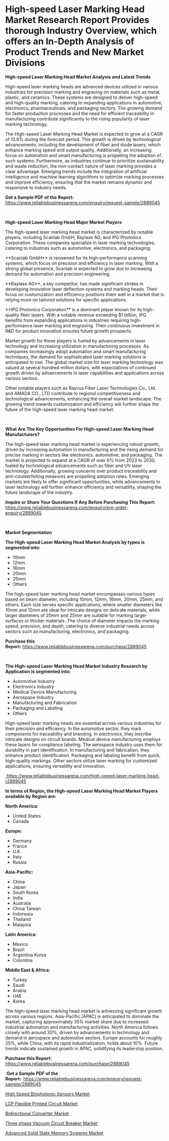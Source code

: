 <p><h1>High-speed Laser Marking Head Market Research Report Provides thorough Industry Overview, which offers an In-Depth Analysis of Product Trends and New Market Divisions</h1></p><p><strong>High-speed Laser Marking Head Market Analysis and Latest Trends</strong></p>
<p><p>High-speed laser marking heads are advanced devices utilized in various industries for precision marking and engraving on materials such as metal, plastic, and ceramics. These systems are designed to deliver high-speed and high-quality marking, catering to expanding applications in automotive, electronics, pharmaceuticals, and packaging sectors. The growing demand for faster production processes and the need for efficient traceability in manufacturing contribute significantly to the rising popularity of laser marking technology.</p><p>The High-speed Laser Marking Head Market is expected to grow at a CAGR of 12.6% during the forecast period. This growth is driven by technological advancements, including the development of fiber and diode lasers, which enhance marking speed and output quality. Additionally, an increasing focus on automation and smart manufacturing is propelling the adoption of such systems. Furthermore, as industries continue to prioritize sustainability and waste reduction, the non-contact nature of laser marking provides a clear advantage. Emerging trends include the integration of artificial intelligence and machine learning algorithms to optimize marking processes and improve efficiency, ensuring that the market remains dynamic and responsive to industry needs.</p></p>
<p><strong>Get a Sample PDF of the Report:&nbsp;</strong> <a href="https://www.reliablebusinessarena.com/enquiry/request-sample/2889045?utm_campaign=3519&utm_medium=2&utm_source=Github&utm_content=ia&utm_term=14032025&utm_id=high-speed-laser-marking-head">https://www.reliablebusinessarena.com/enquiry/request-sample/2889045</a></p>
<p>&nbsp;</p>
<p><strong>High-speed Laser Marking Head Major Market Players</strong></p>
<p><p>The high-speed laser marking head market is characterized by notable players, including Scanlab GmbH, Raylase AG, and IPG Photonics Corporation. These companies specialize in laser marking technologies, catering to industries such as automotive, electronics, and packaging. </p><p>**Scanlab GmbH** is renowned for its high-performance scanning systems, which focus on precision and efficiency in laser marking. With a strong global presence, Scanlab is expected to grow due to increasing demand for automation and precision engineering. </p><p>**Raylase AG**, a key competitor, has made significant strides in developing innovative laser deflection systems and marking heads. Their focus on customization and efficiency positions them well in a market that is relying more on tailored solutions for specific applications. </p><p>**IPG Photonics Corporation** is a dominant player known for its high-quality fiber lasers. With a notable revenue exceeding $1 billion, IPG benefits from expanding applications in industries requiring high-performance laser marking and engraving. Their continuous investment in R&D for product innovation ensures future growth prospects.</p><p>Market growth for these players is fueled by advancements in laser technology and increasing utilization in manufacturing processes. As companies increasingly adopt automation and smart manufacturing techniques, the demand for sophisticated laser marking solutions is anticipated to rise. The global market size for laser marking technology was valued at several hundred million dollars, with expectations of continued growth driven by advancements in laser capabilities and applications across various sectors.</p><p>Other notable players such as Raycus Fiber Laser Technologies Co., Ltd. and AMADA CO., LTD contribute to regional competitiveness and technological advancements, enhancing the overall market landscape. The growing trend towards customization and efficiency will further shape the future of the high-speed laser marking head market.</p></p>
<p>&nbsp;</p>
<p><strong>What Are The Key Opportunities For High-speed Laser Marking Head Manufacturers?</strong></p>
<p><p>The high-speed laser marking head market is experiencing robust growth, driven by increasing automation in manufacturing and the rising demand for precise marking in sectors like electronics, automotive, and packaging. The market is projected to expand at a CAGR of over 6% from 2023 to 2030, fueled by technological advancements such as fiber and UV laser technology. Additionally, growing concerns over product traceability and anti-counterfeiting measures are propelling adoption rates. Emerging markets are likely to offer significant opportunities, while advancements in laser technology will further enhance efficiency and versatility, shaping the future landscape of the industry.</p></p>
<p><strong>Inquire or Share Your Questions If Any Before Purchasing This Report:</strong> <a href="https://www.reliablebusinessarena.com/enquiry/pre-order-enquiry/2889045?utm_campaign=3519&utm_medium=2&utm_source=Github&utm_content=ia&utm_term=14032025&utm_id=high-speed-laser-marking-head">https://www.reliablebusinessarena.com/enquiry/pre-order-enquiry/2889045</a></p>
<p>&nbsp;</p>
<p><strong>Market Segmentation</strong></p>
<p><strong>The High-speed Laser Marking Head Market Analysis by types is segmented into:</strong></p>
<p><ul><li>10mm</li><li>12mm</li><li>16mm</li><li>20mm</li><li>25mm</li><li>Others</li></ul></p>
<p><p>The high-speed laser marking head market encompasses various types based on beam diameter, including 10mm, 12mm, 16mm, 20mm, 25mm, and others. Each size serves specific applications, where smaller diameters like 10mm and 12mm are ideal for intricate designs on delicate materials, while larger diameters of 20mm and 25mm are suitable for marking larger surfaces or thicker materials. The choice of diameter impacts the marking speed, precision, and depth, catering to diverse industrial needs across sectors such as manufacturing, electronics, and packaging.</p></p>
<p><strong>Purchase this Report:&nbsp;</strong><a href="https://www.reliablebusinessarena.com/purchase/2889045?utm_campaign=3519&utm_medium=2&utm_source=Github&utm_content=ia&utm_term=14032025&utm_id=high-speed-laser-marking-head">https://www.reliablebusinessarena.com/purchase/2889045</a></p>
<p>&nbsp;</p>
<p><strong>The High-speed Laser Marking Head Market Industry Research by Application is segmented into:</strong></p>
<p><ul><li>Automotive Industry</li><li>Electronics Industry</li><li>Medical Device Manufacturing</li><li>Aerospace Industry</li><li>Manufacturing and Fabrication</li><li>Packaging and Labeling</li><li>Others</li></ul></p>
<p><p>High-speed laser marking heads are essential across various industries for their precision and efficiency. In the automotive sector, they mark components for traceability and branding. In electronics, they inscribe intricate designs on circuit boards. Medical device manufacturing employs these lasers for compliance labeling. The aerospace industry uses them for durability in part identification. In manufacturing and fabrication, they enhance product identification. Packaging and labeling benefit from quick, high-quality markings. Other sectors utilize laser marking for customized applications, ensuring versatility and innovation.</p></p>
<p><a href="https://www.reliablebusinessarena.com/high-speed-laser-marking-head-r2889045?utm_campaign=3519&utm_medium=2&utm_source=Github&utm_content=ia&utm_term=14032025&utm_id=high-speed-laser-marking-head">&nbsp;https://www.reliablebusinessarena.com/high-speed-laser-marking-head-r2889045</a></p>
<p><strong>In terms of Region, the High-speed Laser Marking Head Market Players available by Region are:</strong></p>
<p>
    <p> <strong> North America: </strong>
        <ul>
            <li>United States</li>
            <li>Canada</li>
        </ul>
        </p> 
    <p> <strong> Europe: </strong>
        <ul>
            <li>Germany</li>
            <li>France</li>
            <li>U.K.</li>
            <li>Italy</li>
            <li>Russia</li>
        </ul>
        </p> 
    <p> <strong> Asia-Pacific: </strong>
        <ul>
            <li>China</li>
            <li>Japan</li>
            <li>South Korea</li>
            <li>India</li>
            <li>Australia</li>
            <li>China Taiwan</li>
            <li>Indonesia</li>
            <li>Thailand</li>
            <li>Malaysia</li>
        </ul>
        </p> 
    <p> <strong> Latin America: </strong>
        <ul>
            <li>Mexico</li>
            <li>Brazil</li>
            <li>Argentina Korea</li>
            <li>Colombia</li>
        </ul>
        </p> 
    <p> <strong> Middle East & Africa: </strong>
        <ul>
            <li>Turkey</li>
            <li>Saudi</li>
            <li>Arabia</li>
            <li>UAE</li>
            <li>Korea</li>
        </ul>
    </p>
    </p>
<p><p>The high-speed laser marking head market is witnessing significant growth across various regions. Asia-Pacific (APAC) is anticipated to dominate the market, capturing approximately 35% market share due to increased industrial automation and manufacturing activities. North America follows closely with around 30%, driven by advancements in technology and demand in aerospace and automotive sectors. Europe accounts for roughly 25%, while China, with its rapid industrialization, holds about 10%. Future trends indicate sustained growth in APAC, solidifying its leadership position.</p></p>
<p><strong>Purchase this Report: </strong><a href="https://www.reliablebusinessarena.com/purchase/2889045?utm_campaign=3519&utm_medium=2&utm_source=Github&utm_content=ia&utm_term=14032025&utm_id=high-speed-laser-marking-head">https://www.reliablebusinessarena.com/purchase/2889045</a></p>
<p>&nbsp;<strong>Get a Sample PDF of the Report:&nbsp;&nbsp;</strong><a href="https://www.reliablebusinessarena.com/enquiry/request-sample/2889045?utm_campaign=3519&utm_medium=2&utm_source=Github&utm_content=ia&utm_term=14032025&utm_id=high-speed-laser-marking-head">https://www.reliablebusinessarena.com/enquiry/request-sample/2889045</a></p>
<p><strong></strong></p>
<p><p><a href="https://www.linkedin.com/pulse/scope-trends-high-speed-biophotonic-sensors-market-latest-dynamics-wbghe?utm_campaign=3519&utm_medium=2&utm_source=Github&utm_content=ia&utm_term=14032025&utm_id=high-speed-laser-marking-head">High Speed Biophotonic Sensors Market</a></p><p><a href="https://www.linkedin.com/pulse/lcp-flexible-printed-circuit-market-analysis-report-2025-2032-vjgvc?utm_campaign=3519&utm_medium=2&utm_source=Github&utm_content=ia&utm_term=14032025&utm_id=high-speed-laser-marking-head">LCP Flexible Printed Circuit Market</a></p><p><a href="https://www.linkedin.com/pulse/bidirectional-converter-market-review-strategic-growth-forecasted-73jdc?utm_campaign=3519&utm_medium=2&utm_source=Github&utm_content=ia&utm_term=14032025&utm_id=high-speed-laser-marking-head">Bidirectional Converter Market</a></p><p><a href="https://www.linkedin.com/pulse/three-phase-vacuum-circuit-breaker-market-penetration-strategies-wai8f?utm_campaign=3519&utm_medium=2&utm_source=Github&utm_content=ia&utm_term=14032025&utm_id=high-speed-laser-marking-head">Three phase Vacuum Circuit Breaker Market</a></p><p><a href="https://www.linkedin.com/pulse/advanced-solid-state-memory-systems-industry-sector-market-8vjpf?utm_campaign=3519&utm_medium=2&utm_source=Github&utm_content=ia&utm_term=14032025&utm_id=high-speed-laser-marking-head">Advanced Solid State Memory Systems Market</a></p></p>